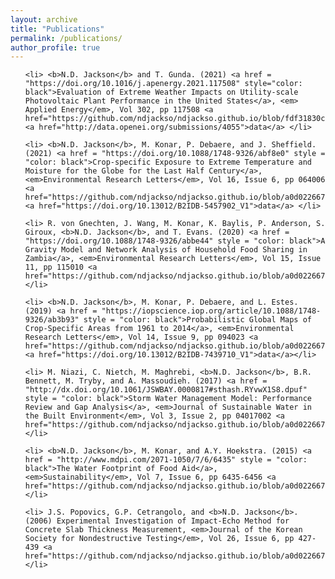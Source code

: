 ```yaml
---
layout: archive
title: "Publications"
permalink: /publications/
author_profile: true
---
```


<!-- Google tag (gtag.js) -->
<script async src="https://www.googletagmanager.com/gtag/js?id=G-VN4W0JXPV0"></script>
<script>
  window.dataLayer = window.dataLayer || [];
  function gtag(){dataLayer.push(arguments);}
  gtag('js', new Date());

  gtag('config', 'G-VN4W0JXPV0');
</script>

<ol reversed>
	
	<li> <b>N.D. Jackson</b> and T. Gunda. (2021) <a href = "https://doi.org/10.1016/j.apenergy.2021.117508" style="color: black">Evaluation of Extreme Weather Impacts on Utility-scale Photovoltaic Plant Performance in the United States</a>, <em> Applied Energy</em>, Vol 302, pp 117508 <a href="https://github.com/ndjackso/ndjackso.github.io/blob/fdf31830cb21c726a7a6f78347ef2156c6228370/files/7_Jackson_AppliedEnergy_2021.pdf">PDF</a> <a href="http://data.openei.org/submissions/4055">data</a> </li>

	<li> <b>N.D. Jackson</b>, M. Konar, P. Debaere, and J. Sheffield. (2021) <a href = "https://doi.org/10.1088/1748-9326/abf8e0" style = "color: black">Crop-specific Exposure to Extreme Temperature and Moisture for the Globe for the Last Half Century</a>, <em>Environmental Research Letters</em>, Vol 16, Issue 6, pp 064006 <a href="https://github.com/ndjackso/ndjackso.github.io/blob/a0d022667df1a8f94ce338b2a3043a9e33dfa0db/files/6_Jackson_ERL_2021.pdf">PDF</a> <a href="https://doi.org/10.13012/B2IDB-5457902_V1">data</a> </li>

	<li> R. von Gnechten, J. Wang, M. Konar, K. Baylis, P. Anderson, S. Giroux, <b>N.D. Jackson</b>, and T. Evans. (2020) <a href = "https://doi.org/10.1088/1748-9326/abbe44" style = "color: black">A Gravity Model and Network Analysis of Household Food Sharing in Zambia</a>, <em>Environmental Research Letters</em>, Vol 15, Issue 11, pp 115010 <a href="https://github.com/ndjackso/ndjackso.github.io/blob/a0d022667df1a8f94ce338b2a3043a9e33dfa0db/files/5_von_Gnechten_ERL_2020.pdf">PDF</a>  </li>
	
	<li> <b>N.D. Jackson</b>, M. Konar, P. Debaere, and L. Estes. (2019) <a href = "https://iopscience.iop.org/article/10.1088/1748-9326/ab3b93" style = "color: black">Probabilistic Global Maps of Crop-Specific Areas from 1961 to 2014</a>, <em>Environmental Research Letters</em>, Vol 14, Issue 9, pp 094023 <a href="https://github.com/ndjackso/ndjackso.github.io/blob/a0d022667df1a8f94ce338b2a3043a9e33dfa0db/files/4_Jackson_ERL_2019.pdf">PDF</a> <a href="https://doi.org/10.13012/B2IDB-7439710_V1">data</a></li>
	
	<li> M. Niazi, C. Nietch, M. Maghrebi, <b>N.D. Jackson</b>, B.R. Bennett, M. Tryby, and A. Massoudieh. (2017) <a href = "http://dx.doi.org/10.1061/JSWBAY.0000817#sthash.RYvwX1S8.dpuf" style = "color: black">Storm Water Management Model: Performance Review and Gap Analysis</a>, <em>Journal of Sustainable Water in the Built Environment</em>, Vol 3, Issue 2, pp 04017002 <a href="https://github.com/ndjackso/ndjackso.github.io/blob/a0d022667df1a8f94ce338b2a3043a9e33dfa0db/files/3_Niazi_JSWBE_2017.pdf">PDF</a></li>
	
	<li> <b>N.D. Jackson</b>, M. Konar, and A.Y. Hoekstra. (2015) <a href = "http://www.mdpi.com/2071-1050/7/6/6435" style = "color: black">The Water Footprint of Food Aid</a>, <em>Sustainability</em>, Vol 7, Issue 6, pp 6435-6456 <a href="https://github.com/ndjackso/ndjackso.github.io/blob/a0d022667df1a8f94ce338b2a3043a9e33dfa0db/files/2_Jackson_Sustainability_2015.pdf">PDF</a></li>

	<li> J.S. Popovics, G.P. Cetrangolo, and <b>N.D. Jackson</b>. (2006) Experimental Investigation of Impact-Echo Method for Concrete Slab Thickness Measurement, <em>Journal of the Korean Society for Nondestructive Testing</em>, Vol 26, Issue 6, pp 427-439 <a href="https://github.com/ndjackso/ndjackso.github.io/blob/a0d022667df1a8f94ce338b2a3043a9e33dfa0db/files/1_Popovics_JKSNDT_2006.pdf">PDF</a>   </li>
</ol>

